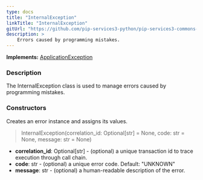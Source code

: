 ```yaml
---
type: docs
title: "InternalException"
linkTitle: "InternalException"
gitUrl: "https://github.com/pip-services3-python/pip-services3-commons-python"
description: >
    Errors caused by programming mistakes.
---
```


**Implements:** [ApplicationException](../application_exception)

### Description

The InternalException class is used to manage errors caused by programming mistakes.

### Constructors
Creates an error instance and assigns its values.

> InternalException(correlation_id: Optional[str] = None, code: str = None, message: str = None)

- **correlation_id**: Optional[str] - (optional) a unique transaction id to trace execution through call chain.
- **code**: str - (optional) a unique error code. Default: "UNKNOWN"
- **message**: str - (optional) a human-readable description of the error.

